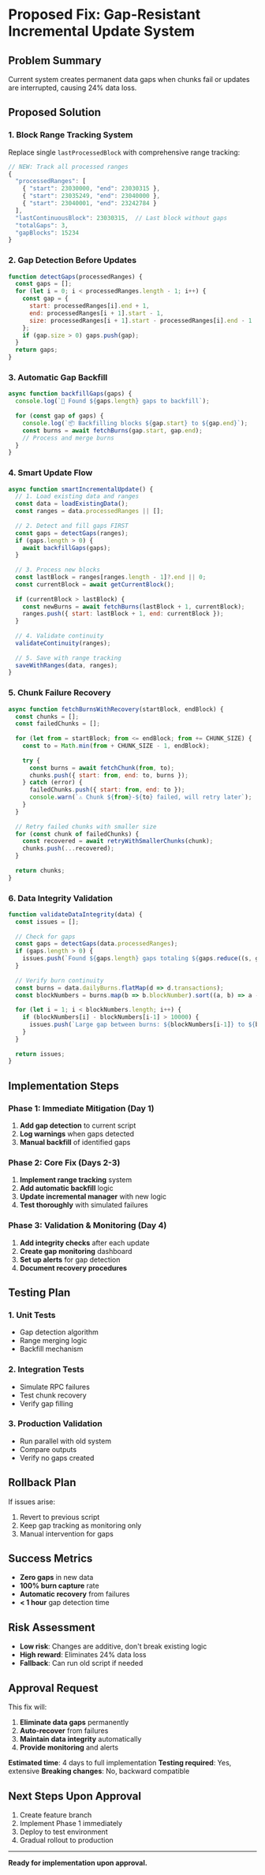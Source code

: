 # Proposed Fix: Gap-Resistant Incremental Update System

## Problem Summary
Current system creates permanent data gaps when chunks fail or updates are interrupted, causing 24% data loss.

## Proposed Solution

### 1. Block Range Tracking System
Replace single `lastProcessedBlock` with comprehensive range tracking:

```javascript
// NEW: Track all processed ranges
{
  "processedRanges": [
    { "start": 23030000, "end": 23030315 },
    { "start": 23035249, "end": 23040000 },
    { "start": 23040001, "end": 23242784 }
  ],
  "lastContinuousBlock": 23030315,  // Last block without gaps
  "totalGaps": 3,
  "gapBlocks": 15234
}
```

### 2. Gap Detection Before Updates
```javascript
function detectGaps(processedRanges) {
  const gaps = [];
  for (let i = 0; i < processedRanges.length - 1; i++) {
    const gap = {
      start: processedRanges[i].end + 1,
      end: processedRanges[i + 1].start - 1,
      size: processedRanges[i + 1].start - processedRanges[i].end - 1
    };
    if (gap.size > 0) gaps.push(gap);
  }
  return gaps;
}
```

### 3. Automatic Gap Backfill
```javascript
async function backfillGaps(gaps) {
  console.log(`🔧 Found ${gaps.length} gaps to backfill`);
  
  for (const gap of gaps) {
    console.log(`📦 Backfilling blocks ${gap.start} to ${gap.end}`);
    const burns = await fetchBurns(gap.start, gap.end);
    // Process and merge burns
  }
}
```

### 4. Smart Update Flow
```javascript
async function smartIncrementalUpdate() {
  // 1. Load existing data and ranges
  const data = loadExistingData();
  const ranges = data.processedRanges || [];
  
  // 2. Detect and fill gaps FIRST
  const gaps = detectGaps(ranges);
  if (gaps.length > 0) {
    await backfillGaps(gaps);
  }
  
  // 3. Process new blocks
  const lastBlock = ranges[ranges.length - 1]?.end || 0;
  const currentBlock = await getCurrentBlock();
  
  if (currentBlock > lastBlock) {
    const newBurns = await fetchBurns(lastBlock + 1, currentBlock);
    ranges.push({ start: lastBlock + 1, end: currentBlock });
  }
  
  // 4. Validate continuity
  validateContinuity(ranges);
  
  // 5. Save with range tracking
  saveWithRanges(data, ranges);
}
```

### 5. Chunk Failure Recovery
```javascript
async function fetchBurnsWithRecovery(startBlock, endBlock) {
  const chunks = [];
  const failedChunks = [];
  
  for (let from = startBlock; from <= endBlock; from += CHUNK_SIZE) {
    const to = Math.min(from + CHUNK_SIZE - 1, endBlock);
    
    try {
      const burns = await fetchChunk(from, to);
      chunks.push({ start: from, end: to, burns });
    } catch (error) {
      failedChunks.push({ start: from, end: to });
      console.warn(`⚠️ Chunk ${from}-${to} failed, will retry later`);
    }
  }
  
  // Retry failed chunks with smaller size
  for (const chunk of failedChunks) {
    const recovered = await retryWithSmallerChunks(chunk);
    chunks.push(...recovered);
  }
  
  return chunks;
}
```

### 6. Data Integrity Validation
```javascript
function validateDataIntegrity(data) {
  const issues = [];
  
  // Check for gaps
  const gaps = detectGaps(data.processedRanges);
  if (gaps.length > 0) {
    issues.push(`Found ${gaps.length} gaps totaling ${gaps.reduce((s, g) => s + g.size, 0)} blocks`);
  }
  
  // Verify burn continuity
  const burns = data.dailyBurns.flatMap(d => d.transactions);
  const blockNumbers = burns.map(b => b.blockNumber).sort((a, b) => a - b);
  
  for (let i = 1; i < blockNumbers.length; i++) {
    if (blockNumbers[i] - blockNumbers[i-1] > 10000) {
      issues.push(`Large gap between burns: ${blockNumbers[i-1]} to ${blockNumbers[i]}`);
    }
  }
  
  return issues;
}
```

## Implementation Steps

### Phase 1: Immediate Mitigation (Day 1)
1. **Add gap detection** to current script
2. **Log warnings** when gaps detected
3. **Manual backfill** of identified gaps

### Phase 2: Core Fix (Days 2-3)
1. **Implement range tracking** system
2. **Add automatic backfill** logic
3. **Update incremental manager** with new logic
4. **Test thoroughly** with simulated failures

### Phase 3: Validation & Monitoring (Day 4)
1. **Add integrity checks** after each update
2. **Create gap monitoring** dashboard
3. **Set up alerts** for gap detection
4. **Document recovery procedures**

## Testing Plan

### 1. Unit Tests
- Gap detection algorithm
- Range merging logic
- Backfill mechanism

### 2. Integration Tests
- Simulate RPC failures
- Test chunk recovery
- Verify gap filling

### 3. Production Validation
- Run parallel with old system
- Compare outputs
- Verify no gaps created

## Rollback Plan
If issues arise:
1. Revert to previous script
2. Keep gap tracking as monitoring only
3. Manual intervention for gaps

## Success Metrics
- **Zero gaps** in new data
- **100% burn capture** rate
- **Automatic recovery** from failures
- **< 1 hour** gap detection time

## Risk Assessment
- **Low risk**: Changes are additive, don't break existing logic
- **High reward**: Eliminates 24% data loss
- **Fallback**: Can run old script if needed

## Approval Request
This fix will:
1. **Eliminate data gaps** permanently
2. **Auto-recover** from failures
3. **Maintain data integrity** automatically
4. **Provide monitoring** and alerts

**Estimated time**: 4 days to full implementation
**Testing required**: Yes, extensive
**Breaking changes**: No, backward compatible

## Next Steps Upon Approval
1. Create feature branch
2. Implement Phase 1 immediately
3. Deploy to test environment
4. Gradual rollout to production

---

**Ready for implementation upon approval.**